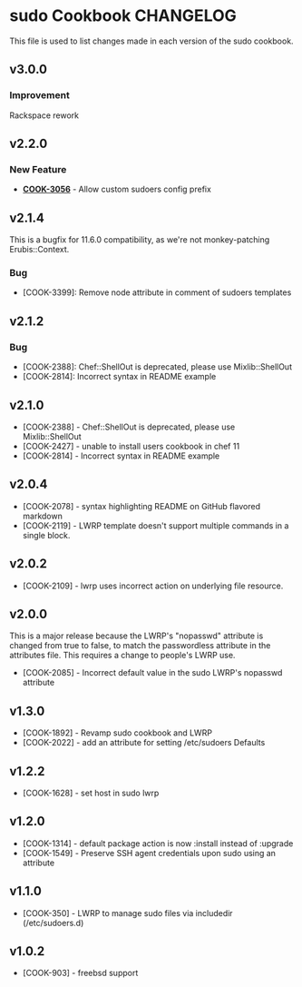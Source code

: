 sudo Cookbook CHANGELOG
=======================
This file is used to list changes made in each version of the sudo cookbook.

v3.0.0
------
### Improvement
Rackspace rework

v2.2.0
------
### New Feature
- **[COOK-3056](https://tickets.opscode.com/browse/COOK-3056)** - Allow custom sudoers config prefix

v2.1.4
------
This is a bugfix for 11.6.0 compatibility, as we're not monkey-patching Erubis::Context.

### Bug
- [COOK-3399]: Remove node attribute in comment of sudoers templates

v2.1.2
------
### Bug
- [COOK-2388]: Chef::ShellOut is deprecated, please use Mixlib::ShellOut
- [COOK-2814]: Incorrect syntax in README example

v2.1.0
------
* [COOK-2388] - Chef::ShellOut is deprecated, please use Mixlib::ShellOut
* [COOK-2427] - unable to install users cookbook in chef 11
* [COOK-2814] - Incorrect syntax in README example

v2.0.4
------
* [COOK-2078] - syntax highlighting README on GitHub flavored markdown
* [COOK-2119] - LWRP template doesn't support multiple commands in a single block.

v2.0.2
------
* [COOK-2109] - lwrp uses incorrect action on underlying file resource.

v2.0.0
------
This is a major release because the LWRP's "nopasswd" attribute is changed from true to false, to match the passwordless attribute in the attributes file. This requires a change to people's LWRP use.

* [COOK-2085] - Incorrect default value in the sudo LWRP's nopasswd attribute

v1.3.0
------
* [COOK-1892] - Revamp sudo cookbook and LWRP
* [COOK-2022] - add an attribute for setting /etc/sudoers Defaults

v1.2.2
------
* [COOK-1628] - set host in sudo lwrp

v1.2.0
------
* [COOK-1314] - default package action is now :install instead of :upgrade
* [COOK-1549] - Preserve SSH agent credentials upon sudo using an attribute

v1.1.0
------
* [COOK-350] - LWRP to manage sudo files via includedir (/etc/sudoers.d)

v1.0.2
------
* [COOK-903] - freebsd support
